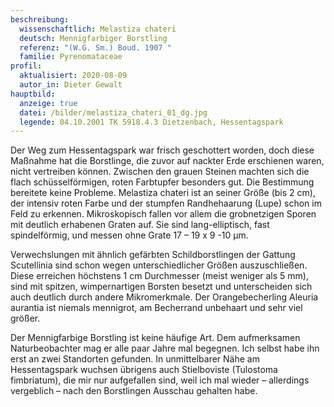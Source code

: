 ```yaml
---
beschreibung:
  wissenschaftlich: Melastiza chateri
  deutsch: Mennigfarbiger Borstling
  referenz: "(W.G. Sm.) Boud. 1907 "
  familie: Pyrenomataceae
profil:
  aktualisiert: 2020-08-09
  autor_in: Dieter Gewalt
hauptbild:
  anzeige: true
  datei: /bilder/melastiza_chateri_01_dg.jpg
  legende: 04.10.2001 TK 5918.4.3 Dietzenbach, Hessentagspark
---
```

Der Weg zum Hessentagspark war frisch geschottert worden, doch diese Maßnahme hat die Borstlinge, die zuvor auf nackter Erde erschienen waren, nicht vertreiben können. Zwischen den grauen Steinen machten sich die flach schüsselförmigen, roten Farbtupfer besonders gut. Die Bestimmung bereitete keine Probleme. Melastiza chateri ist an seiner Größe (bis 2 cm), der intensiv roten Farbe und der stumpfen Randhehaarung (Lupe) schon im Feld zu erkennen. Mikroskopisch fallen vor allem die grobnetzigen Sporen mit deutlich erhabenen Graten auf. Sie sind lang-elliptisch, fast spindelförmig, und messen ohne Grate 17 – 19 x 9 -10 µm.

 Verwechslungen mit ähnlich gefärbten Schildborstlingen der Gattung Scutellinia sind schon wegen unterschiedlicher Größen auszuschließen. Diese erreichen höchstens 1 cm Durchmesser (meist weniger als 5 mm), sind mit spitzen, wimpernartigen Borsten besetzt und unterscheiden sich auch deutlich durch andere Mikromerkmale. Der Orangebecherling Aleuria aurantia ist niemals mennigrot, am Becherrand unbehaart und sehr viel größer.

Der Mennigfarbige Borstling ist keine häufige Art. Dem aufmerksamen Naturbeobachter mag er alle paar Jahre mal begegnen. Ich selbst habe ihn erst an zwei Standorten gefunden. In unmittelbarer Nähe am Hessentagspark wuchsen übrigens auch Stielboviste (Tulostoma fimbriatum), die mir nur aufgefallen sind, weil ich mal wieder – allerdings vergeblich – nach den Borstlingen Ausschau gehalten habe.
